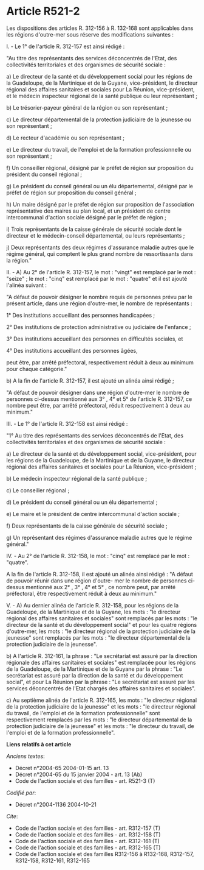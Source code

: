 # Article R521-2

Les dispositions des articles R. 312-156 à R. 132-168 sont applicables dans les régions d'outre-mer sous réserve des
modifications suivantes :

I. - Le 1° de l'article R. 312-157 est ainsi rédigé :

"Au titre des représentants des services déconcentrés de l'Etat, des collectivités territoriales et des organismes de
sécurité sociale :

a) Le directeur de la santé et du développement social pour les régions de la Guadeloupe, de la Martinique et de la Guyane,
vice-président, le directeur régional des affaires sanitaires et sociales pour La Réunion, vice-président, et le médecin
inspecteur régional de la santé publique ou leur représentant ;

b) Le trésorier-payeur général de la région ou son représentant ;

c) Le directeur départemental de la protection judiciaire de la jeunesse ou son représentant ;

d) Le recteur d'académie ou son représentant ;

e) Le directeur du travail, de l'emploi et de la formation professionnelle ou son représentant ;

f) Un conseiller régional, désigné par le préfet de région sur proposition du président du conseil régional ;

g) Le président du conseil général ou un élu départemental, désigné par le préfet de région sur proposition du conseil
général ;

h) Un maire désigné par le préfet de région sur proposition de l'association représentative des maires au plan local, et un
président de centre intercommunal d'action sociale désigné par le préfet de région ;

i) Trois représentants de la caisse générale de sécurité sociale dont le directeur et le médecin-conseil départemental, ou
leurs représentants ;

j) Deux représentants des deux régimes d'assurance maladie autres que le régime général, qui comptent le plus grand nombre de
ressortissants dans la région."

II. - A) Au 2° de l'article R. 312-157, le mot : "vingt" est remplacé par le mot : "seize" ; le mot : "cinq" est remplacé par
le mot : "quatre" et il est ajouté l'alinéa suivant :

"A défaut de pouvoir désigner le nombre requis de personnes prévu par le présent article, dans une région d'outre-mer, le
nombre de représentants :

1° Des institutions accueillant des personnes handicapées ;

2° Des institutions de protection administrative ou judiciaire de l'enfance ;

3° Des institutions accueillant des personnes en difficultés sociales, et

4° Des institutions accueillant des personnes âgées, 

peut être, par arrêté préfectoral, respectivement réduit à deux au minimum pour chaque catégorie."

b) A la fin de l'article R. 312-157, il est ajouté un alinéa ainsi rédigé ;

"A défaut de pouvoir désigner dans une région d'outre-mer le nombre de personnes ci-dessus mentionné aux 3° , 4° et 5° de
l'article R. 312-157, ce nombre peut être, par arrêté préfectoral, réduit respectivement à deux au minimum."

III. - Le 1° de l'article R. 312-158 est ainsi rédigé :

"1° Au titre des représentants des services déconcentrés de l'Etat, des collectivités territoriales et des organismes de
sécurité sociale :

a) Le directeur de la santé et du développement social, vice-président, pour les régions de la Guadeloupe, de la Martinique
et de la Guyane, le directeur régional des affaires sanitaires et sociales pour La Réunion, vice-président ;

b) Le médecin inspecteur régional de la santé publique ;

c) Le conseiller régional ;

d) Le président du conseil général ou un élu départemental ;

e) Le maire et le président de centre intercommunal d'action sociale ;

f) Deux représentants de la caisse générale de sécurité sociale ;

g) Un représentant des régimes d'assurance maladie autres que le régime général."

IV. - Au 2° de l'article R. 312-158, le mot : "cinq" est remplacé par le mot : "quatre".

A la fin de l'article R. 312-158, il est ajouté un alinéa ainsi rédigé : "A défaut de pouvoir réunir dans une région d'outre-
mer le nombre de personnes ci-dessus mentionné aux 2° , 3° , 4° et 5° , ce nombre peut, par arrêté préfectoral, être
respectivement réduit à deux au minimum."

V. - A) Au dernier alinéa de l'article R. 312-158, pour les régions de la Guadeloupe, de la Martinique et de la Guyane, les
mots : "le directeur régional des affaires sanitaires et sociales" sont remplacés par les mots : "le directeur de la santé et
du développement social" et pour les quatre régions d'outre-mer, les mots : "le directeur régional de la protection
judiciaire de la jeunesse" sont remplacés par les mots : "le directeur départemental de la protection judiciaire de la
jeunesse".

b) A l'article R. 312-161, la phrase : "Le secrétariat est assuré par la direction régionale des affaires sanitaires et
sociales" est remplacée pour les régions de la Guadeloupe, de la Martinique et de la Guyane par la phrase : "Le secrétariat
est assuré par la direction de la santé et du développement social", et pour La Réunion par la phrase : "Le secrétariat est
assuré par les services déconcentrés de l'Etat chargés des affaires sanitaires et sociales".

c) Au septième alinéa de l'article R. 312-165, les mots : "le directeur régional de la protection judiciaire de la jeunesse"
et les mots : "le directeur régional du travail, de l'emploi et de la formation professionnelle" sont respectivement
remplacés par les mots : "le directeur départemental de la protection judiciaire de la jeunesse" et les mots : "le directeur
du travail, de l'emploi et de la formation professionnelle".

**Liens relatifs à cet article**

_Anciens textes_:

  - Décret n°2004-65 2004-01-15 art. 13
  - Décret n°2004-65 du 15 janvier 2004 - art. 13 (Ab)
  - Code de l'action sociale et des familles - art. R521-3 (T)

_Codifié par_:

  - Décret n°2004-1136 2004-10-21

_Cite_:

  - Code de l'action sociale et des familles - art. R312-157 (T)
  - Code de l'action sociale et des familles - art. R312-158 (T)
  - Code de l'action sociale et des familles - art. R312-161 (T)
  - Code de l'action sociale et des familles - art. R312-165 (T)
  - Code de l'action sociale et des familles R312-156 à R132-168, R312-157, R312-158, R312-161, R312-165
